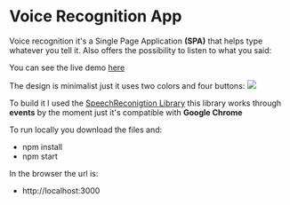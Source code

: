 # Voice Recognition App

Voice recognition it's a Single Page Application **(SPA)** that helps type whatever you tell it. Also offers the possibility to listen to what you said:

You can see the live demo [here](https://corozb.github.io/voice-recognition/)

The design is minimalist just it uses two colors and four buttons: 
![](https://i.ibb.co/qd7qqTP/corozb-github-io-voice-recognition.png)

To build it I used the [SpeechReconigtion Library](https://developer.mozilla.org/es/docs/Web/API/Web_Speech_API/Uso_de_la_Web_Speech_API) this library works through **events** by the moment just it's compatible with **Google Chrome**

To run locally you download the files and:
- npm install
- npm start

In the browser the url is:
- http://localhost:3000


